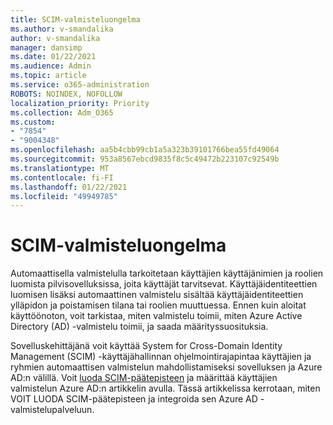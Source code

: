 ```yaml
---
title: SCIM-valmisteluongelma
ms.author: v-smandalika
author: v-smandalika
manager: dansimp
ms.date: 01/22/2021
ms.audience: Admin
ms.topic: article
ms.service: o365-administration
ROBOTS: NOINDEX, NOFOLLOW
localization_priority: Priority
ms.collection: Adm_O365
ms.custom:
- "7854"
- "9004348"
ms.openlocfilehash: aa5b4cbb99cb1a5a323b39101766bea55fd49064
ms.sourcegitcommit: 953a8567ebcd9835f8c5c49472b223107c92549b
ms.translationtype: MT
ms.contentlocale: fi-FI
ms.lasthandoff: 01/22/2021
ms.locfileid: "49949785"
---
```

# <a name="scim-provisioning-issue"></a>SCIM-valmisteluongelma

Automaattisella valmistelulla tarkoitetaan käyttäjien käyttäjänimien ja roolien luomista pilvisovelluksissa, joita käyttäjät tarvitsevat. Käyttäjäidentiteettien luomisen lisäksi automaattinen valmistelu sisältää käyttäjäidentiteettien ylläpidon ja poistamisen tilana tai roolien muuttuessa. Ennen kuin aloitat käyttöönoton, [](https://docs.microsoft.com/azure/active-directory/app-provisioning/how-provisioning-works) voit tarkistaa, miten valmistelu toimii, miten Azure Active Directory (AD) -valmistelu toimii, ja saada määrityssuosituksia.

Sovelluskehittäjänä voit käyttää System for Cross-Domain Identity Management (SCIM) -käyttäjähallinnan ohjelmointirajapintaa käyttäjien ja ryhmien automaattisen valmistelun mahdollistamiseksi sovelluksen ja Azure AD:n välillä. Voit [luoda SCIM-päätepisteen](https://docs.microsoft.com/azure/active-directory/app-provisioning/use-scim-to-provision-users-and-groups) ja määrittää käyttäjien valmistelun Azure AD:n artikkelin avulla. Tässä artikkelissa kerrotaan, miten VOIT LUODA SCIM-päätepisteen ja integroida sen Azure AD -valmistelupalveluun.



